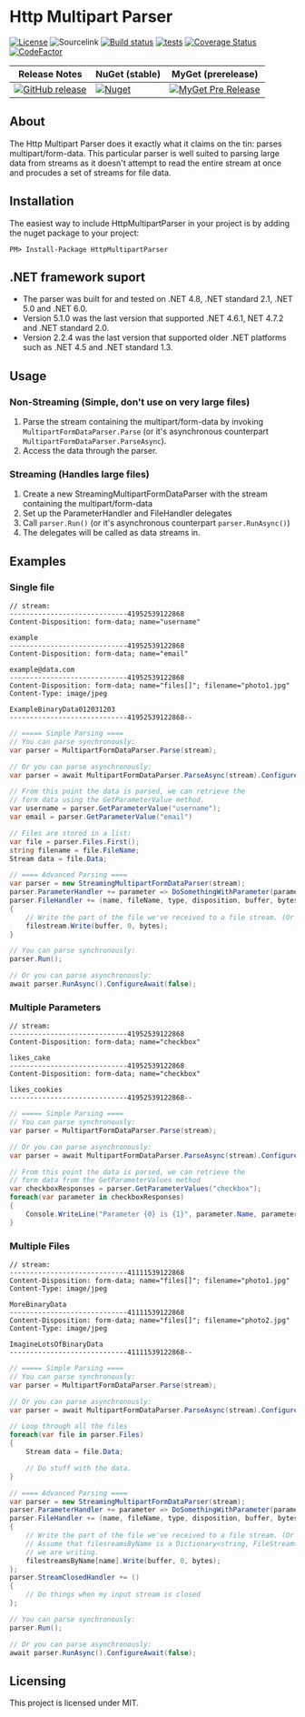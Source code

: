 # Http Multipart Parser

[![License](https://img.shields.io/badge/license-MIT-blue.svg)](https://httpmultipartparser.mit-license.org/)
![Sourcelink](https://img.shields.io/badge/sourcelink-enabled-brightgreen.svg)
[![Build status](https://ci.appveyor.com/api/projects/status/t547jmcf10s53h2u?svg=true)](https://ci.appveyor.com/project/Jericho/http-multipart-data-parser)
[![tests](https://img.shields.io/appveyor/tests/jericho/http-multipart-data-parser)](https://ci.appveyor.com/project/jericho/http-multipart-data-parser/build/tests)
[![Coverage Status](https://coveralls.io/repos/github/Http-Multipart-Data-Parser/Http-Multipart-Data-Parser/badge.svg?branch=master)](https://coveralls.io/github/Http-Multipart-Data-Parser/Http-Multipart-Data-Parser?branch=master)
[![CodeFactor](https://www.codefactor.io/repository/github/http-multipart-data-parser/http-multipart-data-parser/badge)](https://www.codefactor.io/repository/github/http-multipart-data-parser/http-multipart-data-parser)

| Release Notes| NuGet (stable) | MyGet (prerelease) |
|--------------|----------------|--------------------|
| [![GitHub release](https://img.shields.io/github/release/http-multipart-data-parser/http-multipart-data-parser.svg)](https://github.com/http-multipart-data-parser/http-multipart-data-parser/releases) | [![Nuget](https://img.shields.io/nuget/v/HttpMultipartParser.svg)](https://www.nuget.org/packages/HttpMultipartParser/) | [![MyGet Pre Release](https://img.shields.io/myget/jericho/vpre/HttpMultipartParser.svg)](http://myget.org/gallery/jericho) |

## About

The Http Multipart Parser does it exactly what it claims on the tin: parses multipart/form-data. This particular
parser is well suited to parsing large data from streams as it doesn't attempt to read the entire stream at once and
procudes a set of streams for file data.

## Installation

The easiest way to include HttpMultipartParser in your project is by adding the nuget package to your project:

```
PM> Install-Package HttpMultipartParser
```

## .NET framework suport

- The parser was built for and tested on .NET 4.8, .NET standard 2.1, .NET 5.0 and .NET 6.0.
- Version 5.1.0 was the last version that supported .NET 4.6.1, NET 4.7.2 and .NET standard 2.0.
- Version 2.2.4 was the last version that supported older .NET platforms such as .NET 4.5 and .NET standard 1.3.

## Usage

### Non-Streaming (Simple, don't use on very large files)
1. Parse the stream containing the multipart/form-data by invoking `MultipartFormDataParser.Parse` (or it's asynchronous counterpart `MultipartFormDataParser.ParseAsync`).
2. Access the data through the parser.

### Streaming (Handles large files)
1. Create a new StreamingMultipartFormDataParser with the stream containing the multipart/form-data
2. Set up the ParameterHandler and FileHandler delegates
3. Call `parser.Run()` (or it's asynchronous counterpart `parser.RunAsync()`)
4. The delegates will be called as data streams in.

## Examples

### Single file

```
// stream:
-----------------------------41952539122868
Content-Disposition: form-data; name="username"

example
-----------------------------41952539122868
Content-Disposition: form-data; name="email"

example@data.com
-----------------------------41952539122868
Content-Disposition: form-data; name="files[]"; filename="photo1.jpg"
Content-Type: image/jpeg

ExampleBinaryData012031203
-----------------------------41952539122868--
```

```csharp
// ===== Simple Parsing ====
// You can parse synchronously:
var parser = MultipartFormDataParser.Parse(stream);

// Or you can parse asynchronously:
var parser = await MultipartFormDataParser.ParseAsync(stream).ConfigureAwait(false);

// From this point the data is parsed, we can retrieve the
// form data using the GetParameterValue method.
var username = parser.GetParameterValue("username");
var email = parser.GetParameterValue("email")

// Files are stored in a list:
var file = parser.Files.First();
string filename = file.FileName;
Stream data = file.Data;

// ==== Advanced Parsing ====
var parser = new StreamingMultipartFormDataParser(stream);
parser.ParameterHandler += parameter => DoSomethingWithParameter(parameter);
parser.FileHandler += (name, fileName, type, disposition, buffer, bytes, partNumber, additionalProperties) =>
{
    // Write the part of the file we've received to a file stream. (Or do something else)
    filestream.Write(buffer, 0, bytes);
}

// You can parse synchronously:
parser.Run();

// Or you can parse asynchronously:
await parser.RunAsync().ConfigureAwait(false);
```

### Multiple Parameters

```
// stream:
-----------------------------41952539122868
Content-Disposition: form-data; name="checkbox"

likes_cake
-----------------------------41952539122868
Content-Disposition: form-data; name="checkbox"

likes_cookies
-----------------------------41952539122868--
```
```csharp
// ===== Simple Parsing ====
// You can parse synchronously:
var parser = MultipartFormDataParser.Parse(stream);

// Or you can parse asynchronously:
var parser = await MultipartFormDataParser.ParseAsync(stream).ConfigureAwait(false);

// From this point the data is parsed, we can retrieve the
// form data from the GetParameterValues method
var checkboxResponses = parser.GetParameterValues("checkbox");
foreach(var parameter in checkboxResponses)
{
    Console.WriteLine("Parameter {0} is {1}", parameter.Name, parameter.Data)
}
```

### Multiple Files

```
// stream:
-----------------------------41111539122868
Content-Disposition: form-data; name="files[]"; filename="photo1.jpg"
Content-Type: image/jpeg

MoreBinaryData
-----------------------------41111539122868
Content-Disposition: form-data; name="files[]"; filename="photo2.jpg"
Content-Type: image/jpeg

ImagineLotsOfBinaryData
-----------------------------41111539122868--
```
```csharp
// ===== Simple Parsing ====
// You can parse synchronously:
var parser = MultipartFormDataParser.Parse(stream);

// Or you can parse asynchronously:
var parser = await MultipartFormDataParser.ParseAsync(stream).ConfigureAwait(false);

// Loop through all the files
foreach(var file in parser.Files)
{
    Stream data = file.Data;

    // Do stuff with the data.
}

// ==== Advanced Parsing ====
var parser = new StreamingMultipartFormDataParser(stream);
parser.ParameterHandler += parameter => DoSomethingWithParameter(parameter);
parser.FileHandler += (name, fileName, type, disposition, buffer, bytes, partNumber, additionalProperties) =>
{
    // Write the part of the file we've received to a file stream. (Or do something else)
    // Assume that filesreamsByName is a Dictionary<string, FileStream> of all the files
    // we are writing.
    filestreamsByName[name].Write(buffer, 0, bytes);
};
parser.StreamClosedHandler += () 
{
    // Do things when my input stream is closed
};

// You can parse synchronously:
parser.Run();

// Or you can parse asynchronously:
await parser.RunAsync().ConfigureAwait(false);
```
## Licensing

This project is licensed under MIT.
